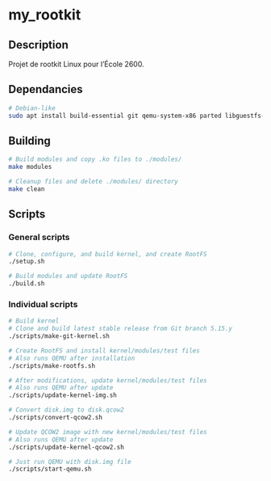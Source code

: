 # my\_rootkit

## Description
Projet de rootkit Linux pour l’École 2600.

## Dependancies
```bash
# Debian-like
sudo apt install build-essential git qemu-system-x86 parted libguestfs-tools flex libelf-dev docker.io grub-pc-bin
```

## Building
```bash
# Build modules and copy .ko files to ./modules/
make modules

# Cleanup files and delete ./modules/ directory
make clean
```

## Scripts
### General scripts
```bash
# Clone, configure, and build kernel, and create RootFS
./setup.sh

# Build modules and update RootFS
./build.sh
```

### Individual scripts
```bash
# Build kernel
# Clone and build latest stable release from Git branch 5.15.y
./scripts/make-git-kernel.sh

# Create RootFS and install kernel/modules/test files
# Also runs QEMU after installation
./scripts/make-rootfs.sh

# After modifications, update kernel/modules/test files
# Also runs QEMU after update
./scripts/update-kernel-img.sh

# Convert disk.img to disk.qcow2
./scripts/convert-qcow2.sh

# Update QCOW2 image with new kernel/modules/test files
# Also runs QEMU after update
./scripts/update-kernel-qcow2.sh

# Just run QEMU with disk.img file
./scripts/start-qemu.sh
```
